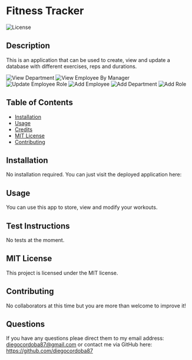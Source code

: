 # Fitness Tracker

![License](https://img.shields.io/badge/License-MIT-red)


## Description
This is an application that can be used to create, view and update a database with different exercises, reps and durations.

![View Department](Assets/gifs/viewDept.gif)
![View Employee By Manager](Assets/gifs/viewEmpByMgr.gif)
![Update Employee Role](Assets/gifs/updateRole.gif)
![Add Employee](Assets/gifs/addEmployee.gif)
![Add Department](Assets/gifs/addDepartment.gif)
![Add Role](Assets/gifs/addRole.gif)


## Table of Contents 
* [Installation](#installation)
* [Usage](#usage)
* [Credits](#credits)
* [MIT License](#MIT-License)
* [Contributing](#Contributing)


## Installation
No installation required.  You can just visit the deployed application here:



## Usage 
You can use this app to store, view and modify your workouts.


## Test Instructions

No tests at the moment.


## MIT License

This project is licensed under the MIT license.


## Contributing

No collaborators at this time but you are more than welcome to improve it!

## Questions

If you have any questions pleae direct them to my email address: diegocordoba87@gmail.com or contact me via GitHub here: 
https://github.com/diegocordoba87
 

